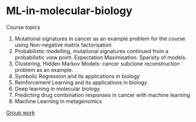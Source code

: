 # ML-in-molecular-biology

Course topics 

1. Mutational signatures in cancer as an example problem for the course using Non-negative matrix factorisation
2. Probabilistic modelling, mutational signatures continued from a probabilistic view point. Expectation Maximisation. Sparsity of
models.
3. Clustering, Hidden Markov Models: cancer subclone reconstruction problem as an example.
4. Symbolic Regression and its applications in biology 
5. Reinforcement Learning and its applications in biology
6. Deep learning in molecular biology
7. Predicting drug combination responses in cancer with machine learning 
8. Machine Learning in metagenomics

[Group work]([https://github.com/heksaani/ML-in-molecular-biology/blob/main/GROUP.ipynb](https://github.com/heksaani/ML-in-molecular-biology/blob/main/GROUP_WORK/GROUP.ipynb))
